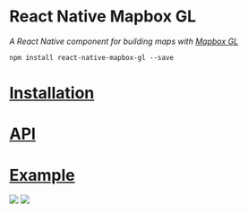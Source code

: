 # React Native Mapbox GL

_A React Native component for building maps with [Mapbox GL](https://www.mapbox.com/mapbox-gl/)_

```
npm install react-native-mapbox-gl --save
```

# [Installation](/install.md)

# [API](/API.md)

# [Example](/example.js)

![](https://cldup.com/A8S_7rLg1L.png)
![](http://i.imgur.com/I8XkXcS.jpg)
